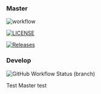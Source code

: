 ### Master
![workflow](https://github.com/ifthikar10/DevOps_Labs/actions/workflows/main.yml/badge.svg)

[![LICENSE](https://img.shields.io/github/license/ifthikar10/devops_labs.svg?style=flat-square)](https://github.com/ifthikar10/devops_labs/blob/master/LICENSE)

[![Releases](https://img.shields.io/github/release/ifthikar10/devops_labs/all.svg?style=flat-square)](https://github.com/ifthikar10/devops_labs/releases)

### Develop
![GitHub Workflow Status (branch)](https://img.shields.io/github/actions/workflow/status/ifthikar10/DevOps_Labs/main.yml?branch=develop&style=flat-square)

Test Master
test
